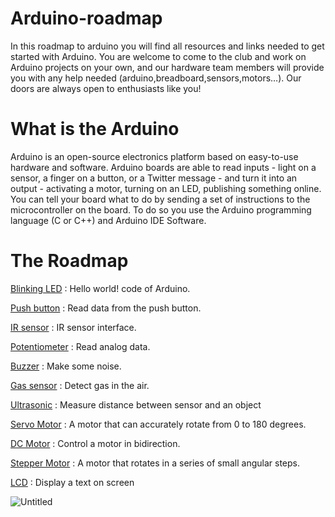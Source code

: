 # Arduino-roadmap
In this roadmap to arduino you will find all resources and links needed to get started with Arduino. You are welcome to come to the club and work on Arduino projects on your own, and our hardware team members will provide you with any help needed (arduino,breadboard,sensors,motors…). Our doors are always open to enthusiasts like you!

# What is the Arduino
Arduino is an open-source electronics platform based on easy-to-use hardware and software. Arduino boards are able to read inputs - light on a sensor, a finger on a button, or a Twitter message - and turn it into an output - activating a motor, turning on an LED, publishing something online. You can tell your board what to do by sending a set of instructions to the microcontroller on the board. To do so you use the Arduino programming language (C or C++) and Arduino IDE Software.

# The Roadmap

[Blinking LED](https://github.com/medAzizLHB/Arduino-Roadmap/tree/main/00-Blinking%20LED) : Hello world! code of Arduino.

[Push button](https://github.com/medAzizLHB/Arduino-Roadmap/tree/main/01-Push%20button) : Read data from the push button.

[IR sensor](https://github.com/medAzizLHB/Arduino-Roadmap/tree/main/02-IR%20sensor) : IR sensor interface.

[Potentiometer](https://github.com/medAzizLHB/Arduino-Roadmap/tree/main/03-Potentiometer) : Read analog data.

[Buzzer](https://github.com/medAzizLHB/Arduino-Roadmap/tree/main/04-Buzzer) : Make some noise.

[Gas sensor](https://github.com/medAzizLHB/Arduino-Roadmap/tree/main/05-gas%20sensor) : Detect gas in the air.

[Ultrasonic](https://github.com/medAzizLHB/Arduino-Roadmap/tree/main/06-ultrasonic) : Measure distance between sensor and an object

[Servo Motor](https://github.com/medAzizLHB/Arduino-Roadmap/tree/main/07-servo) : A motor that can accurately rotate from 0 to 180 degrees.

[DC Motor](https://github.com/medAzizLHB/Arduino-Roadmap/tree/main/08-DC%20motor) : Control a motor in bidirection.

[Stepper Motor](https://github.com/medAzizLHB/Arduino-Roadmap/tree/main/09-Stepper%20motor) : A motor that rotates in a series of small angular steps.

[LCD](https://github.com/medAzizLHB/Arduino-Roadmap/tree/main/10-I2C%20lcd) : Display a text on screen

![Untitled](https://github.com/IEEE-UMBB/Arduino-roadmap/assets/86206955/1e047d2b-7e35-4b9c-b377-885498189aba)
